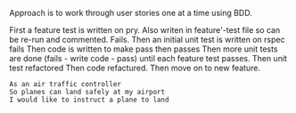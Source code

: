 Approach is to work through user stories one at a time using BDD.

First a feature test is written on pry.
Also writen in feature'-test file so can be re-run and commented.
Fails.
Then an initial unit test is written on rspec
fails
Then code is written to make pass
then passes
Then more unit tests are done (fails - write code - pass) until each feature test passes.
Then unit test refactored
Then code refactured.
Then move on to new feature.

```
As an air traffic controller
So planes can land safely at my airport
I would like to instruct a plane to land
```


